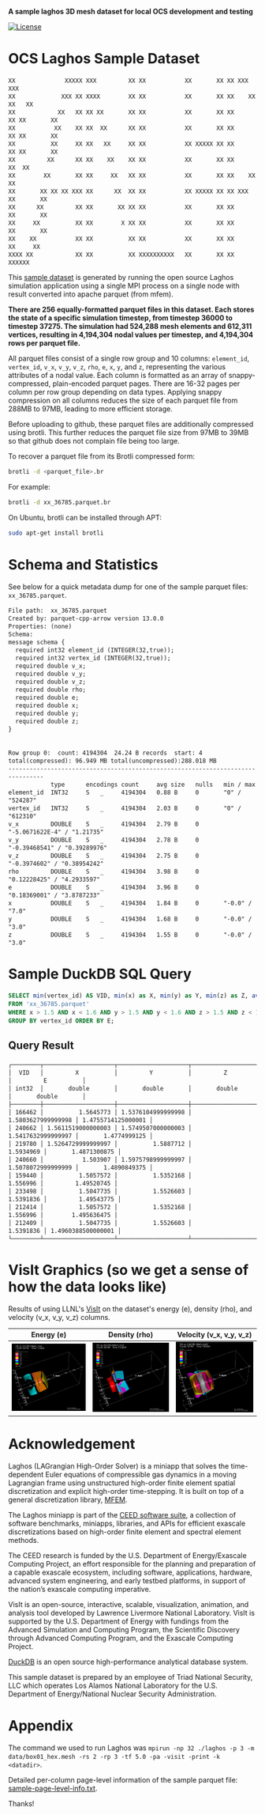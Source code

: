 **A sample laghos 3D mesh dataset for local OCS development and testing**

[![License](https://licensebuttons.net/l/by/4.0/88x31.png)](https://creativecommons.org/licenses/by/4.0/)

OCS Laghos Sample Dataset
=

```
XX              XXXXX XXX         XX XX           XX       XX XX XXX         XXX
XX             XXX XX XXXX        XX XX           XX       XX XX    XX     XX   XX
XX            XX   XX XX XX       XX XX           XX       XX XX      XX XX       XX
XX           XX    XX XX  XX      XX XX           XX       XX XX      XX XX       XX
XX          XX     XX XX   XX     XX XX           XX XXXXX XX XX      XX XX       XX
XX         XX      XX XX    XX    XX XX           XX       XX XX     XX  XX
XX        XX       XX XX     XX   XX XX           XX       XX XX    XX   XX
XX       XX XX XX XXX XX      XX  XX XX           XX XXXXX XX XX XXX     XX       XX
XX      XX         XX XX       XX XX XX           XX       XX XX         XX       XX
XX     XX          XX XX        X XX XX           XX       XX XX         XX       XX
XX    XX           XX XX          XX XX           XX       XX XX          XX     XX
XXXX XX            XX XX          XX XXXXXXXXXX   XX       XX XX            XXXXXX
```

This [sample dataset](data) is generated by running the open source Laghos simulation application using a single MPI process on a single node with result converted into apache parquet (from mfem). 

**There are 256 equally-formatted parquet files in this dataset. Each stores the state of a specific simulation timestep, from timestep 36000 to timestep 37275. The simulation had 524,288 mesh elements and 612,311 vertices, resulting in 4,194,304 nodal values per timestep, and 4,194,304 rows per parquet file.**

All parquet files consist of a single row group and 10 columns: `element_id`, `vertex_id`, `v_x`, `v_y`, `v_z`, `rho`, `e`, `x`, `y`, and `z`, representing the various attributes of a nodal value. Each column is formatted as an array of snappy-compressed, plain-encoded parquet pages. There are 16-32 pages per column per row group depending on data types. Applying snappy compression on all columns reduces the size of each parquet file from 288MB to 97MB, leading to more efficient storage.

Before uploading to github, these parquet files are additionally compressed using brotli. This further reduces the parquet file size from 97MB to 39MB so that github does not complain file being too large.

To recover a parquet file from its Brotli compressed form:

```bash
brotli -d <parquet_file>.br
```

For example:

```bash
brotli -d xx_36785.parquet.br
```

On Ubuntu, brotli can be installed through APT:

```bash
sudo apt-get install brotli
```

Schema and Statistics
=

See below for a quick metadata dump for one of the sample parquet files: `xx_36785.parquet`.

```
File path:  xx_36785.parquet
Created by: parquet-cpp-arrow version 13.0.0
Properties: (none)
Schema:
message schema {
  required int32 element_id (INTEGER(32,true));
  required int32 vertex_id (INTEGER(32,true));
  required double v_x;
  required double v_y;
  required double v_z;
  required double rho;
  required double e;
  required double x;
  required double y;
  required double z;
}


Row group 0:  count: 4194304  24.24 B records  start: 4  total(compressed): 96.949 MB total(uncompressed):288.018 MB 
--------------------------------------------------------------------------------
            type      encodings count     avg size   nulls   min / max
element_id  INT32     S   _     4194304   0.88 B     0       "0" / "524287"
vertex_id   INT32     S   _     4194304   2.03 B     0       "0" / "612310"
v_x         DOUBLE    S   _     4194304   2.79 B     0       "-5.0671622E-4" / "1.21735"
v_y         DOUBLE    S   _     4194304   2.78 B     0       "-0.39468541" / "0.39289976"
v_z         DOUBLE    S   _     4194304   2.75 B     0       "-0.3974602" / "0.38954242"
rho         DOUBLE    S   _     4194304   3.98 B     0       "0.12228425" / "4.2933597"
e           DOUBLE    S   _     4194304   3.96 B     0       "0.18369001" / "3.8787233"
x           DOUBLE    S   _     4194304   1.84 B     0       "-0.0" / "7.0"
y           DOUBLE    S   _     4194304   1.68 B     0       "-0.0" / "3.0"
z           DOUBLE    S   _     4194304   1.55 B     0       "-0.0" / "3.0"
```

Sample DuckDB SQL Query
=

```sql
SELECT min(vertex_id) AS VID, min(x) as X, min(y) as Y, min(z) as Z, avg(e) AS E
FROM 'xx_36785.parquet'
WHERE x > 1.5 AND x < 1.6 AND y > 1.5 AND y < 1.6 AND z > 1.5 AND z < 1.6
GROUP BY vertex_id ORDER BY E;
```

## Query Result

```
┌────────┬────────────────────┬────────────────────┬────────────────────┬────────────────────┐
│  VID   │         X          │         Y          │         Z          │         E          │
│ int32  │       double       │       double       │       double       │       double       │
├────────┼────────────────────┼────────────────────┼────────────────────┼────────────────────┤
│ 166462 │          1.5645773 │ 1.5376104999999998 │ 1.5803627999999998 │ 1.4755714125000001 │
│ 240662 │ 1.5611519000000003 │ 1.5749507000000003 │ 1.5417632999999997 │       1.4774999125 │
│ 219780 │ 1.5264729999999997 │          1.5887712 │          1.5934969 │       1.4871300875 │
│ 240660 │           1.503907 │ 1.5975798999999997 │ 1.5078072999999999 │       1.4890849375 │
│ 159440 │          1.5057572 │          1.5352168 │           1.556996 │         1.49520745 │
│ 233498 │          1.5047735 │          1.5526603 │          1.5391836 │         1.49543775 │
│ 212414 │          1.5057572 │          1.5352168 │           1.556996 │        1.495636475 │
│ 212409 │          1.5047735 │          1.5526603 │          1.5391836 │ 1.4960388500000001 │
└────────┴────────────────────┴────────────────────┴────────────────────┴────────────────────┘
```

VisIt Graphics (so we get a sense of how the data looks like)
=

Results of using LLNL's [VisIt](https://visit-dav.github.io/visit-website/index.html) on the dataset's energy (e), density (rho), and velocity (v_x, v_y, v_z) columns.

| Energy (e) | Density (rho) | Velocity (v_x, v_y, v_z) |
| :---: | :---: | :---: |
| ![energy](visit_e.png) | ![density](visit_rho.png) | ![velocity](visit_v.png) |

Acknowledgement
=

Laghos (LAGrangian High-Order Solver) is a miniapp that solves the time-dependent Euler equations of compressible gas dynamics in a moving Lagrangian frame using unstructured high-order finite element spatial discretization and explicit high-order time-stepping. It is built on top of a general discretization library, [MFEM](http://mfem.org).

The Laghos miniapp is part of the [CEED software suite](http://ceed.exascaleproject.org/software), a collection of software benchmarks, miniapps, libraries, and APIs for efficient exascale discretizations based on high-order finite element and spectral element methods.

The CEED research is funded by the U.S. Department of Energy/Exascale Computing Project, an effort responsible for the planning and preparation of a capable exascale ecosystem, including software, applications, hardware, advanced system engineering, and early testbed platforms, in support of the nation’s exascale computing imperative.

VisIt is an open-source, interactive, scalable, visualization, animation, and analysis tool developed by Lawrence Livermore National Laboratory.
VisIt is supported by the U.S. Department of Energy with fundings from the Advanced Simulation and Computing Program, the Scientific Discovery through Advanced Computing Program, and the Exascale Computing Project.

[DuckDB](https://duckdb.org/) is an open source high-performance analytical database system.

This sample dataset is prepared by an employee of Triad National Security, LLC which operates Los Alamos National Laboratory for the U.S. Department of Energy/National Nuclear Security Administration.

Appendix
=

The command we used to run Laghos was `mpirun -np 32 ./laghos -p 3 -m data/box01_hex.mesh -rs 2 -rp 3 -tf 5.0 -pa -visit -print -k <datadir>`.

Detailed per-column page-level information of the sample parquet file: [sample-page-level-info.txt](sample-page-level-info.txt).

Thanks!

